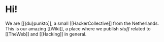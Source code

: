 # Hi!

We are [[{du}punkto]], a small [[HackerCollective]] from the Netherlands. This is our amazing [[Wiki]], a place where we publish _stuff_ related to [[TheWeb]] and [[Hacking]] in general.
